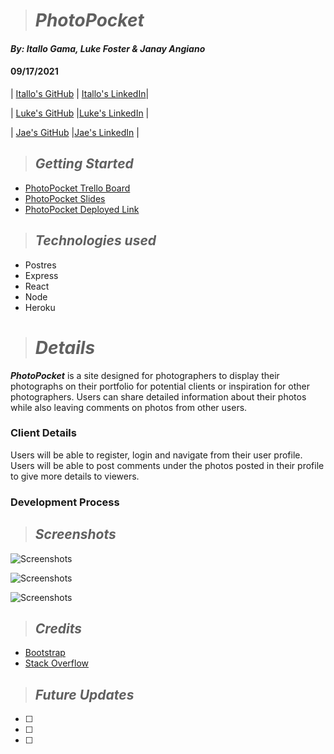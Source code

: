 
># ***PhotoPocket***

#### *By: Itallo Gama, Luke Foster & Janay Angiano*

#### 09/17/2021

| [Itallo's GitHub](https://github.com/ItalloGama) | [Itallo's LinkedIn](https://www.linkedin.com/in/itallo-gama/)| 

| [Luke's GitHub](https://github.com/lfoster1150) |[Luke's LinkedIn](https://www.linkedin.com/in/luke-foster11/) |

| [Jae's GitHub](https://github.com/Jangui92) |[Jae's LinkedIn](https://www.linkedin.com/in/janay-anguiano-778717215/) |

>## *Getting Started*
- [PhotoPocket Trello Board](https://trello.com/invite/b/RX6rCoOI/ce5e98ae3faf9aabff9f412205f0281d/photographyportfolio) 
- [PhotoPocket Slides](https://docs.google.com/presentation/d/1ollVIBW2RaQoHgyJ9ipOZQrmWLrSA5U2S3im5Pm9uIg/edit#slide=id.p)
 - [PhotoPocket Deployed Link]() 


> ## *Technologies used*
- Postres
- Express
- React
- Node
- Heroku


># *Details* 
***PhotoPocket*** is a site designed for photographers to display their photographs on their portfolio for potential clients or inspiration for other photographers. Users can share detailed information about their photos while also leaving comments on photos from other users.

### Client Details
Users will be able to register, login and navigate from their user profile. Users will be able to post comments under the photos posted in their profile to give more details to viewers.

### Development Process




>## *Screenshots*
![Screenshots]()

![Screenshots]()

![Screenshots]()


>## *Credits*
- [Bootstrap](https://getbootstrap.com/)
- [Stack Overflow](https://stackoverflow.com/)

>## *Future Updates*
- [ ] 
- [ ] 
- [ ] 
